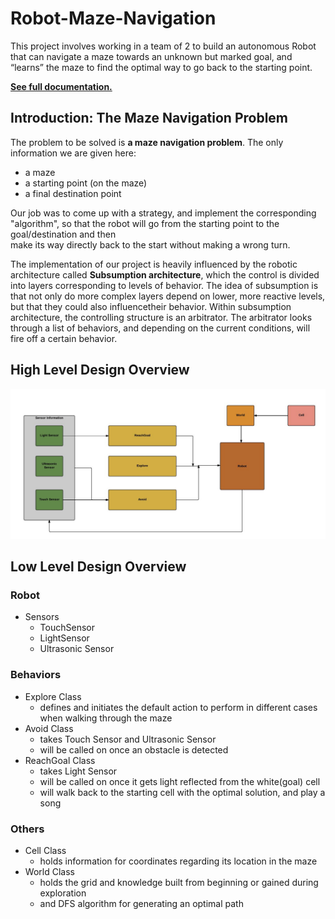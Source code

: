 # Robot-Maze-Navigation
This project involves working in a team of 2 to build an autonomous Robot that can navigate a maze towards an unknown but marked goal, and “learns” the maze to find the optimal way to go back to the starting point.

[**See full documentation.**](https://github.com/hu-zhiling-540/Robot-Maze-Navigation/blob/master/FinalProjectDesignDoc.pdf)

## Introduction:	The	Maze	Navigation	Problem	
The	problem	to	be	solved	is	**a	maze	navigation	problem**.
The only information we	are given	here:
- a	maze
- a	starting	point (on	the	maze)
- a	final	destination	point	

Our job was to come	up	with	a	strategy,	and	implement	the	corresponding	"algorithm",	so	that the robot	will	go	from	the	starting	point	to	the	goal/destination and	then	
make	its	way	directly	back	to	the	start	without	making	a	wrong	turn.

The implementation of our project is heavily influenced by the robotic architecture called **Subsumption architecture**, which the control is divided into layers corresponding to levels of behavior. 
The idea of subsumption is that not only do more complex layers depend on lower, more reactive levels, 
but that they could also influencetheir behavior. 
Within subsumption architecture, the controlling structure is an
arbitrator. The arbitrator looks through a list of behaviors, and depending on the
current conditions, will fire off a certain behavior.

## High Level Design Overview
![high_level](https://github.com/hu-zhiling-540/Robot-Maze-Navigation/blob/master/highLevelDesign.jpg)

## Low Level Design Overview

### Robot
- Sensors
  - TouchSensor
  - LightSensor
  - Ultrasonic Sensor

### Behaviors
- Explore Class
  - defines and initiates the default action to perform in different cases when walking through the maze
- Avoid Class
  - takes Touch Sensor and Ultrasonic Sensor
  - will be called on once an obstacle is detected
- ReachGoal Class
  - takes Light Sensor
  - will be called on once it gets light reflected from the white(goal) cell
  - will walk back to the starting cell with the optimal solution, and play a song

### Others
- Cell Class
  - holds information for coordinates regarding its location in the maze
- World Class
  - holds the grid and knowledge built from beginning or gained during exploration
  - and DFS algorithm for generating an optimal path
  
